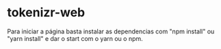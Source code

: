 # tokenizr-web


Para iniciar a página basta instalar as dependencias com "npm install" ou "yarn install" e dar o start com o yarn ou o npm. 

